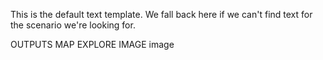 This is the default text template. We fall back here if we can't find text for the scenario we're looking for.

OUTPUTS
MAP
EXPLORE
IMAGE
image